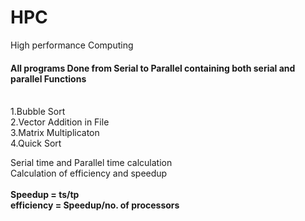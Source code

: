 # HPC
High performance Computing
<br>
<h4>All programs Done from Serial to Parallel containing both serial and parallel Functions</h4>

<br>1.Bubble Sort
<br>2.Vector Addition in File
<br>3.Matrix Multiplicaton
<br>4.Quick Sort

Serial time and Parallel time calculation
<br>
Calculation of efficiency and speedup
<b>
<br><br>
  Speedup = ts/tp<br>
  efficiency = Speedup/no. of processors
 </b>
